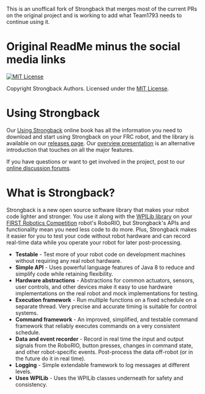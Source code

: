 
This is an unofficail fork of Strongback that merges most of the current PRs on the original project and is working to add what Team1793 needs to continue using it.  




# Original ReadMe minus the social media links

[![MIT License](https://img.shields.io/badge/License-MIT-green.svg)](https://github.com/strongback/strongback-cli/blob/master/LICENSE.txt)

Copyright Strongback Authors. Licensed under the [MIT License](https://github.com/strongback/strongback-java/blob/master/LICENSE.txt).

# Using Strongback

Our [Using Strongback](https://www.gitbook.com/book/strongback/using-strongback/) online book has all the information you need to download and start using Strongback on your FRC robot, and the library is available on our [releases page](https://github.com/strongback/strongback-java/releases). Our [overview presentation](http://slides.com/strongback/using-strongback/#/) is an alternative introduction that touches on all the major features.

If you have questions or want to get involved in the project, post to our [online discussion forums](https://github.com/strongback/strongback-java/wiki/Community).

# What is Strongback?

Strongback is a new open source software library that makes your robot code lighter and stronger. You use it along with the [WPILib library](https://wpilib.screenstepslive.com/s/4485/m/13809) on your [FIRST Robotics Competition](http://www.usfirst.org/roboticsprograms/frc) robot's RoboRIO, but Strongback's APIs and functionality mean you need less code to do more. Plus, Strongback makes it easier for you to test your code without robot hardware and can record real-time data while you operate your robot for later post-processing.

* **Testable** - Test more of your robot code on development machines without requiring any real robot hardware.
* **Simple API** - Uses powerful language features of Java 8 to reduce and simplify code while retaining flexibility.
* **Hardware abstractions** - Abstractions for common actuators, sensors, user controls, and other devices make it easy to use hardware implementations on the real robot and mock implementations for testing.
* **Execution framework** - Run multiple functions on a fixed schedule on a separate thread. Very precise and accurate timing is suitable for control systems.
* **Command framework** - An improved, simplified, and testable command framework that reliably executes commands on a very consistent schedule.
* **Data and event recorder** - Record in real time the input and output signals from the RoboRIO, button presses, changes in command state, and other robot-specific events. Post-process the data off-robot (or in the future do it in real time).
* **Logging** - Simple extendable framework to log messages at different levels.
* **Uses WPILib** - Uses the WPILib classes underneath for safety and consistency.

